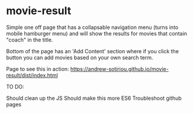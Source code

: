 # movie-result

Simple one off page that has a collapsable navigation menu (turns into mobile hamburger menu) and will show the results for movies that contain "coach" in the title.

Bottom of the page has an 'Add Content' section where if you click the button you can add movies based on your own search term.

Page to see this in action: https://andrew-sotiriou.github.io/movie-result/dist/index.html

TO DO:

Should clean up the JS
Should make this more ES6
Troubleshoot github pages
